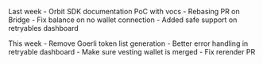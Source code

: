 Last week - Orbit SDK documentation PoC with vocs - Rebasing PR on Bridge - Fix balance on no wallet connection - Added safe support on retryables dashboard

This week - Remove Goerli token list generation - Better error handling in retryable dashboard - Make sure vesting wallet is merged - Fix rerender PR
